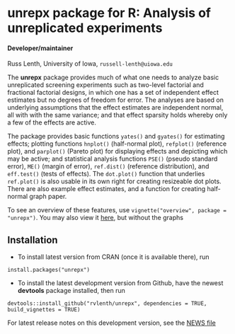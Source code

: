 # **unrepx** package for R: Analysis of unreplicated experiments

#### Developer/maintainer
Russ Lenth, University of Iowa, `russell-lenth@uiowa.edu`

The **unrepx** package provides much of what one needs to analyze basic unreplicated
screening experiments such as two-level factorial and fractional factorial designs,
in which one has a set of independent effect estimates but no degrees of freedom for
error. The analyses are based on underlying assumptions that the effect estimates are independent normal, all with with the same variance; and that effect sparsity holds whereby only a few of the effects are active.

The package provides basic functions `yates()` and `gyates()` for estimating effects; plotting functions `hnplot()` (half-normal plot), `refplot()` (reference plot), and `parplot()` (Pareto plot) for displaying effects and depicting which may be active; and statistical analysis functions `PSE()` (pseudo standard error), `ME()` (margin of error), `ref.dist()` (reference distribution), and `eff.test()` (tests of effects). The `dot.plot()` function that underlies `ref.plot()` is also usable in its own right for creating resizeable dot plots. There are also example effect estimates, and a function for creating half-normal graph paper.

To see an overview of these features, use `vignette("overview", package = "unrepx")`. You may also view it [here](https://github.com/rvlenth/unrepx/blob/master/vignettes/overview.Rmd), but without the graphs

## Installation
* To install latest version from CRAN (once it is available there), run 
```
install.packages("unrepx")
```

* To install the latest development version from Github, have the newest **devtools** package installed, then run
```
devtools::install_github("rvlenth/unrepx", dependencies = TRUE, build_vignettes = TRUE)
```
For latest release notes on this development version, see the [NEWS file](https://github.com/rvlenth/unrepx/blob/master/inst/NEWS)

